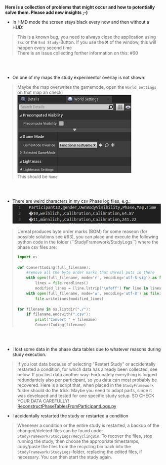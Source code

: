 **Here is a collection of problems that might occur and how to potentially solve them. Please add new insights ;-)**

* In HMD mode the screen stays black every now and then without a HUD:
> This is a known bug, you need to always close the application using ``Esc`` or the ``End Study``-Button. If you use the :x: of the window, this will happen every second time<br>There is an issue collecting forther information on this: #60 

<br>
<br>

* On one of my maps the study experimentor overlay is not shown:
> Maybe the map overwrites the gamemode, open the ``World Settings`` on that map an check:<br>
    ![image](uploads/ccd972b6457aa6c348f9fc1df856be1a/image.png)<br>
     This should be ``None``
<br>
<br>

* There are weird characters in my csv Phase log files, e.g.:<br>
![image](uploads/9bfe9b5e7837180dec2719a41571cc88/image.png)
<blockquote>
Unreal produces byte order marks (BOM) for some reaseon (for possible solutions see #93), you can place and execute the following python code in the folder (``StudyFramework/StudyLogs``) where the phase csv files are:


```python
import os

def ConvertCoding(full_filename):
    #remove all the byte order marks that Unreal puts in there
    with open(full_filename, mode='r', encoding='utf-8-sig') as file:
        lines = file.readlines()
        modified_lines = [line.lstrip('\ufeff') for line in lines]
    with open(full_filename, mode='w', encoding='utf-8') as file:
        file.writelines(modified_lines)

for filename in os.listdir("./"):
    if filename.endswith(".csv"): 
        print("Convert " + filename)
        ConvertCoding(filename)

```
</blockquote>
<br>
<br>

* I lost some data in the phase data tables due to whatever reasons during study execution.
> If you lost data because of selecting "Restart Study" or accidentally restarted a condition, for which data has already been collected, see below. If you lost data another way: Fortunately everything is logged redundantely also per participant, so you data can most probably be recovered. Here is a script that, when placed in the ``StudyFramework`` folder should do the trick. Maybe you need to adapt parts, since it was developed and tested for one specific study setup. SO CHECK YOUR DATA CAREFULLY! [ReconstructPhaseTablesFromParticipantLogs.py](uploads/a97f6c3b8caebd3c21b9ae6c903a6314/ReconstructPhaseTablesFromParticipantLogs.py)

* I accidentally restarted the study or restarted a condition
> Whenever a condition or the entire study is restarted, a backup of the changed/deleted files can be found under `StudyFramework/StudyLogs/RecyclingBin`. To recover the files, stop running the study, then choose the appropriate timestamps, copy/paste the files from the recycling bin back into the `StudyFramework/StudyLogs`-folder, replacing the edited files, if necessary. You can then start the study again.